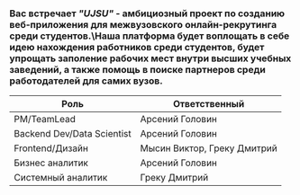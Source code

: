 ### Вас встречает ***"UJSU"*** - амбициозный проект по созданию веб-приложения для межвузовского онлайн-рекрутинга среди студентов.\Наша платформа будет воплощать в себе идею нахождения работников среди студентов, будет упрощать заполение рабочих мест внутри высших учебных заведений, а также помощь в поиске партнеров среди работодателей для самих вузов.

|Роль|Ответственный|
|-|-|
|PM/TeamLead|Арсений Головин|
|Backend Dev/Data Scientist|Арсений Головин|
|Frontend/Дизайн|Мысин Виктор, Греку Дмитрий|
|Бизнес аналитик|Арсений Головин|
|Системный аналитик|Греку Дмитрий|
